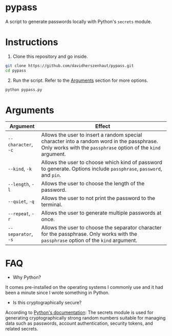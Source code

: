 # pypass

A script to generate passwords locally with Python's `secrets` module.

# Instructions

1. Clone this repository and go inside.

```bash
git clone https://github.com/davidherszenhaut/pypass.git
cd pypass
```

2. Run the script. Refer to the [Arguments](#arguments) section for more options.

```bash
python pypass.py
```

# Arguments

| Argument            | Effect                                                                                     |
| --------            | ------                                                                                          |
| `--character`, `-c` | Allows the user to insert a random special character into a random word in the passphrase. Only works with the `passphrase` option of the `kind` argument. |
| `--kind`, `-k`      | Allows the user to choose which kind of password to generate. Options include `passphrase`, `password`, and `pin`.                              |
| `--length`, `-l`    | Allows the user to choose the length of the password.                                      |
| `--quiet`, `-q`     | Allows the user to not print the password to the terminal.                       |
| `--repeat`, `-r`    | Allows the user to generate multiple passwords at once.                                    |
| `--separator`, `-s` | Allows the user to choose the separator character for the passphrase. Only works with the `passphrase` option of the `kind` argument.           |

# FAQ

* Why Python?

It comes pre-installed on the operating systems I commonly use and it had been a minute since I wrote something in Python.

* Is this cryptographically secure?

According to [Python's documentation](https://docs.python.org/3/library/secrets.html): The secrets module is used for generating cryptographically strong random numbers suitable for managing data such as passwords, account authentication, security tokens, and related secrets.